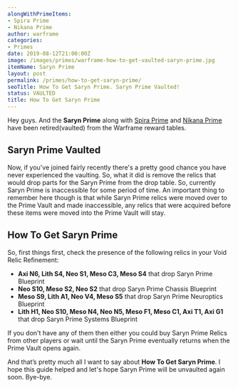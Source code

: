 ```yaml
---
alongWithPrimeItems:
- Spira Prime
- Nikana Prime
author: warframe
categories:
- Primes
date: 2019-08-12T21:00:00Z
image: /images/primes/warframe-how-to-get-vaulted-saryn-prime.jpg
itemName: Saryn Prime
layout: post
permalink: /primes/how-to-get-saryn-prime/
seoTitle: How To Get Saryn Prime. Saryn Prime Vaulted!
status: VAULTED
title: How To Get Saryn Prime
---
```

<p>Hey guys. And the <strong>Saryn Prime</strong> along with <a href="/primes/how-to-get-spira-prime/" title="How To Get Spira Prime">Spira Prime</a> and <a href="/primes/how-to-get-nikana-prime/" title="How To Get Nikana Prime">Nikana Prime</a> have been retired(vaulted) from the Warframe reward tables.</p><!--more--> <h2>Saryn Prime Vaulted</h2> <p>Now, if you've joined fairly recently there's a pretty good chance you have never experienced the vaulting. So, what it did is remove the relics that would drop parts for the Saryn Prime from the drop table. So, currently Saryn Prime is inaccessible for some period of time. An important thing to remember here though is that while Saryn Prime relics were moved over to the Prime Vault and made inaccessible, any relics that were acquired before these items were moved into the Prime Vault will stay.</p> <h2>How To Get Saryn Prime</h2> <p>So, first things first, check the presence of the following relics in your Void Relic Refinement:</p> <ul>  <li> <b>Axi N6, Lith S4, Neo S1, Meso C3, Meso S4</b> that drop Saryn Prime Blueprint </li>  <li> <b>Neo S10, Meso S2, Neo S2</b> that drop Saryn Prime Chassis Blueprint </li>  <li> <b>Meso S9, Lith A1, Neo V4, Meso S5</b> that drop Saryn Prime Neuroptics Blueprint </li>  <li> <b>Lith H1, Neo S10, Meso N4, Neo N5, Meso F1, Meso C1, Axi T1, Axi G1</b> that drop Saryn Prime Systems Blueprint </li>  </ul> <p>If you don't have any of them then either you could buy Saryn Prime Relics from other players or wait until the Saryn Prime eventually returns when the Prime Vault opens again.</p> <p>And that’s pretty much all I want to say about <strong>How To Get Saryn Prime</strong>. I hope this guide helped and let's hope Saryn Prime will be unvaulted again soon. Bye-bye.</p>